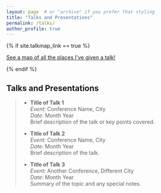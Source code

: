 ```yaml
---
layout: page  # or "archive" if you prefer that styling
title: "Talks and Presentations"
permalink: /talks/
author_profile: true
---
```


{% if site.talkmap_link == true %}
<p style="text-decoration:underline;"><a href="/talkmap.html">See a map of all the places I've given a talk!</a></p>
{% endif %}

<h2>Talks and Presentations</h2>

> - **Title of Talk 1**  
>   *Event:* Conference Name, City  
>   *Date:* Month Year  
>   Brief description of the talk or key points covered.
>
> - **Title of Talk 2**  
>   *Event:* Conference Name, City  
>   *Date:* Month Year  
>   Brief description of the talk.
>
> - **Title of Talk 3**  
>   *Event:* Another Conference, Different City  
>   *Date:* Month Year  
>   Summary of the topic and any special notes.

> <!-- Add more talks as needed -->
